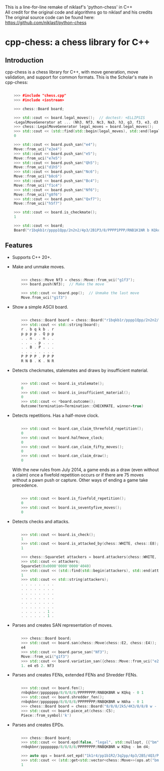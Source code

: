 This is a line-for-line remake of niklasf's 'python-chess' in C++\
All credit for the original code and algorithms go to niklasf and his credits\
The original source code can be found here: https://github.com/niklasf/python-chess

cpp-chess: a chess library for C++
========================================

Introduction
------------

cpp-chess is a chess library for C++, with move generation,
move validation, and support for common formats. This is the Scholar's mate in
cpp-chess:

```cpp

    >>> #include "chess.cpp"
    >>> #include <iostream>

    >>> chess::Board board;

    >>> std::cout << board.legal_moves();  // doctest: +ELLIPSIS
    <LegalMoveGenerator at ... (Nh3, Nf3, Nc3, Na3, h3, g3, f3, e3, d3, c3, ...)>
    >>> chess::LegalMoveGenerator legal_moves = board.legal_moves();
    >>> std::cout << (std::find(std::begin(legal_moves), std::end(legal_moves), chess::Move::from_uci("a8a1")) != std::end(legal_moves));
    0

    >>> std::cout << board.push_san("e4");
    Move::from_uci("e2e4")
    >>> std::cout << board.push_san("e5");
    Move::from_uci("e7e5")
    >>> std::cout << board.push_san("Qh5");
    Move::from_uci("d1h5")
    >>> std::cout << board.push_san("Nc6");
    Move::from_uci("b8c6")
    >>> std::cout << board.push_san("Bc4");
    Move::from_uci("f1c4")
    >>> std::cout << board.push_san("Nf6");
    Move::from_uci("g8f6")
    >>> std::cout << board.push_san("Qxf7");
    Move::from_uci("h5f7")

    >>> std::cout << board.is_checkmate();
    1

    >>> std::cout << board;
    Board("r1bqkb1r/pppp1Qpp/2n2n2/4p3/2B1P3/8/PPPP1PPP/RNB1K1NR b KQkq - 0 4")
```

Features
--------

* Supports C++ 20+.

* Make and unmake moves.

  ```cpp

      >>> chess::Move Nf3 = chess::Move::from_uci("g1f3");
      >>> board.push(Nf3);  // Make the move

      >>> std::cout << board.pop();  // Unmake the last move
      Move.from_uci("g1f3")
  ```

* Show a simple ASCII board.

  ```cpp

      >>> chess::Board board = chess::Board("r1bqkb1r/pppp1Qpp/2n2n2/4p3/2B1P3/8/PPPP1PPP/RNB1K1NR b KQkq - 0 4");
      >>> std::cout << std::string(board);
      r . b q k b . r
      p p p p . Q p p
      . . n . . n . .
      . . . . p . . .
      . . B . P . . .
      . . . . . . . .
      P P P P . P P P
      R N B . K . N R
  ```

* Detects checkmates, stalemates and draws by insufficient material.

  ```cpp

      >>> std::cout << board.is_stalemate();
      0
      >>> std::cout << board.is_insufficient_material();
      0
      >>> std::cout << *board.outcome();
      Outcome(termination=Termination::CHECKMATE, winner=true)
  ```

* Detects repetitions. Has a half-move clock.

  ```cpp

      >>> std::cout << board.can_claim_threefold_repetition();
      0
      >>> std::cout << board.halfmove_clock;
      0
      >>> std::cout << board.can_claim_fifty_moves();
      0
      >>> std::cout << board.can_claim_draw();
      0
  ```

  With the new rules from July 2014, a game ends as a draw (even without a
  claim) once a fivefold repetition occurs or if there are 75 moves without
  a pawn push or capture. Other ways of ending a game take precedence.

  ```cpp

      >>> std::cout << board.is_fivefold_repetition();
      0
      >>> std::cout << board.is_seventyfive_moves();
      0
  ```

* Detects checks and attacks.

  ```cpp

      >>> std::cout << board.is_check();
      1
      >>> std::cout << board.is_attacked_by(chess::WHITE, chess::E8);
      1

      >>> chess::SquareSet attackers = board.attackers(chess::WHITE, chess::F3);
      >>> std::cout << attackers;
      SquareSet(0x0000'0000'0000'4040)
      >>> std::cout << (std::find(std::begin(attackers), std::end(attackers), chess::G2) != std::end(attackers));
      1
      >>> std::cout << std::string(attackers);
      . . . . . . . .
      . . . . . . . .
      . . . . . . . .
      . . . . . . . .
      . . . . . . . .
      . . . . . . . .
      . . . . . . 1 .
      . . . . . . 1 .
  ```

* Parses and creates SAN representation of moves.

  ```cpp

      >>> chess::Board board;
      >>> std::cout << board.san(chess::Move(chess::E2, chess::E4));
      e4
      >>> std::cout << board.parse_san("Nf3");
      Move::from_uci("g1f3")
      >>> std::cout << board.variation_san({chess::Move::from_uci("e2e4"), chess::Move::from_uci("e7e5"), chess::Move::from_uci("g1f3")});
      1. e4 e5 2. Nf3
  ```

* Parses and creates FENs, extended FENs and Shredder FENs.

  ```cpp

      >>> std::cout << board.fen();
      rnbqkbnr/pppppppp/8/8/8/8/PPPPPPPP/RNBQKBNR w KQkq - 0 1
      >>> std::cout << board.shredder_fen();
      rnbqkbnr/pppppppp/8/8/8/8/PPPPPPPP/RNBQKBNR w HAha - 0 1
      >>> chess::Board board = chess::Board("8/8/8/2k5/4K3/8/8/8 w - - 4 45");
      >>> std::cout << board.piece_at(chess::C5);
      Piece::from_symbol('k')
  ```

* Parses and creates EPDs.

  ```cpp

      >>> chess::Board board;
      >>> std::cout << board.epd(false, "legal", std::nullopt, {{"bm", board.parse_uci("d2d4")}});
      rnbqkbnr/pppppppp/8/8/8/8/PPPPPPPP/RNBQKBNR w KQkq - bm d4;

      >>> auto ops = board.set_epd("1k1r4/pp1b1R2/3q2pp/4p3/2B5/4Q3/PPP2B2/2K5 b - - bm Qd1+; id \"BK.01\";");
      >>> std::cout << (std::get<std::vector<chess::Move>>(ops.at("bm")) == std::vector({chess::Move::from_uci("d6d1")}) && std::get<std::string>(ops.at("id")) == "BK.01");
      1
  ```
